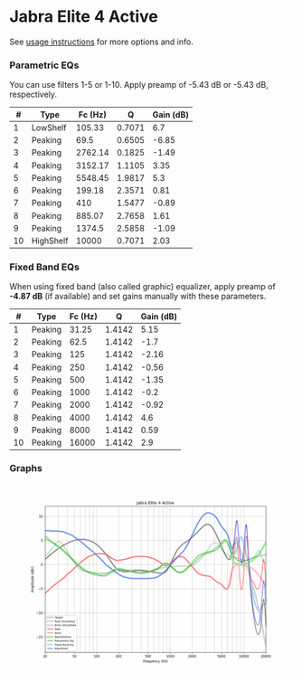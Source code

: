 # Jabra Elite 4 Active
See [usage instructions](https://github.com/jaakkopasanen/AutoEq#usage) for more options and info.

### Parametric EQs
You can use filters 1-5 or 1-10. Apply preamp of -5.43 dB or -5.43 dB, respectively.

|   # | Type      |   Fc (Hz) |      Q |   Gain (dB) |
|-----|-----------|-----------|--------|-------------|
|   1 | LowShelf  |    105.33 | 0.7071 |        6.7  |
|   2 | Peaking   |     69.5  | 0.6505 |       -6.85 |
|   3 | Peaking   |   2762.14 | 0.1825 |       -1.49 |
|   4 | Peaking   |   3152.17 | 1.1105 |        3.35 |
|   5 | Peaking   |   5548.45 | 1.9817 |        5.3  |
|   6 | Peaking   |    199.18 | 2.3571 |        0.81 |
|   7 | Peaking   |    410    | 1.5477 |       -0.89 |
|   8 | Peaking   |    885.07 | 2.7658 |        1.61 |
|   9 | Peaking   |   1374.5  | 2.5858 |       -1.09 |
|  10 | HighShelf |  10000    | 0.7071 |        2.03 |

### Fixed Band EQs
When using fixed band (also called graphic) equalizer, apply preamp of **-4.87 dB** (if available) and set gains manually with these parameters.

|   # | Type    |   Fc (Hz) |      Q |   Gain (dB) |
|-----|---------|-----------|--------|-------------|
|   1 | Peaking |     31.25 | 1.4142 |        5.15 |
|   2 | Peaking |     62.5  | 1.4142 |       -1.7  |
|   3 | Peaking |    125    | 1.4142 |       -2.16 |
|   4 | Peaking |    250    | 1.4142 |       -0.56 |
|   5 | Peaking |    500    | 1.4142 |       -1.35 |
|   6 | Peaking |   1000    | 1.4142 |       -0.2  |
|   7 | Peaking |   2000    | 1.4142 |       -0.92 |
|   8 | Peaking |   4000    | 1.4142 |        4.6  |
|   9 | Peaking |   8000    | 1.4142 |        0.59 |
|  10 | Peaking |  16000    | 1.4142 |        2.9  |

### Graphs
![](./Jabra%20Elite%204%20Active.png)
